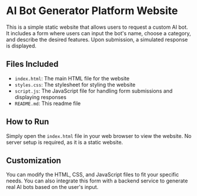 # AI Bot Generator Platform Website

This is a simple static website that allows users to request a custom AI bot. It includes a form where users can input the bot's name, choose a category, and describe the desired features. Upon submission, a simulated response is displayed.

## Files Included
- `index.html`: The main HTML file for the website
- `styles.css`: The stylesheet for styling the website
- `script.js`: The JavaScript file for handling form submissions and displaying responses
- `README.md`: This readme file

## How to Run
Simply open the `index.html` file in your web browser to view the website. No server setup is required, as it is a static website.

## Customization
You can modify the HTML, CSS, and JavaScript files to fit your specific needs. You can also integrate this form with a backend service to generate real AI bots based on the user's input.
